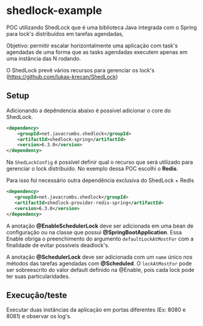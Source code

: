 # shedlock-example
POC utilizando ShedLock que é uma biblioteca Java 
integrada com o Spring para lock's distribuídos em tarefas agendadas, 

Objetivo: permitir escalar horizontalmente uma aplicação com task's agendadas 
de uma forma que as tasks agendadas executem apenas em uma instância das N rodando. 

O ShedLock prevê vários recursos para gerenciar os lock's (https://github.com/lukas-krecan/ShedLock)

## Setup
Adicionando a depêndencia abaixo é possível adicionar o core do ShedLock.

```xml
<dependency>
    <groupId>net.javacrumbs.shedlock</groupId>
    <artifactId>shedlock-spring</artifactId>
    <version>6.3.0</version>
</dependency>
```

Na ```ShedLockConfig``` é possível definir qual o recurso que será utilizado 
para gerenciar o lock distribuído. No exemplo dessa POC escolhi o **Redis**.

Para isso foi necessário outra dependência exclusiva do ShedLock + Redis

```xml
<dependency>
   <groupId>net.javacrumbs.shedlock</groupId>
   <artifactId>shedlock-provider-redis-spring</artifactId>
   <version>6.3.0</version>
</dependency>
```

A anotação **@EnableSchedulerLock** deve ser adicionada em uma bean de configuração 
ou na classe que possui **@SpringBootApplication**. 
Essa Enable obriga o preenchimento do argumento ```defaultLockAtMostFor``` com a finalidade de evitar possíveis deadlock's.

A anotação **@SchedulerLock** deve ser adicionada com um ```name``` único 
nos métodos das tarefas agendadas com **@Scheduled**. 
O ```lockAtMostFor``` pode ser sobreescrito do valor default definido na @Enable, pois cada lock pode ter suas particularidades.

## Execução/teste
Executar duas instâncias da aplicação em portas diferentes (Ex: 8080 e 8081) e observar os log's.